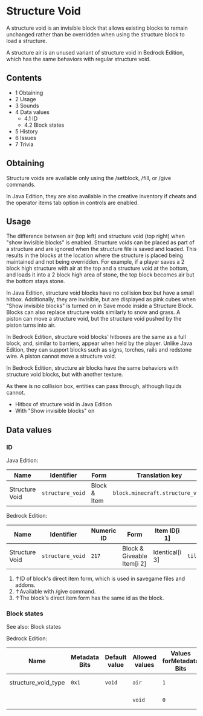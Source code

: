 # Structure Void
A structure void is an invisible block that allows existing blocks to remain unchanged rather than be overridden when using the structure block to load a structure.

A structure air is an unused variant of structure void in Bedrock Edition, which has the same behaviors with regular structure void.

## Contents
- 1 Obtaining
- 2 Usage
- 3 Sounds
- 4 Data values
	- 4.1 ID
	- 4.2 Block states
- 5 History
- 6 Issues
- 7 Trivia

## Obtaining
Structure voids are available only using the /setblock, /fill, or /give commands.

In Java Edition, they are also available in the creative inventory if cheats and the operator items tab option in controls are enabled.

## Usage
The difference between air (top left) and structure void (top right) when "show invisible blocks" is enabled.
Structure voids can be placed as part of a structure and are ignored when the structure file is saved and loaded. This results in the blocks at the location where the structure is placed being maintained and not being overridden. For example, if a player saves a 2 block high structure with air at the top and a structure void at the bottom, and loads it into a 2 block high area of stone, the top block becomes air but the bottom stays stone.

In Java Edition, structure void blocks have no collision box but have a small hitbox. Additionally, they are invisible, but are displayed as pink cubes when "Show invisible blocks" is turned on in Save mode inside a Structure Block. Blocks can also replace structure voids similarly to snow and grass. A piston can move a structure void, but the structure void pushed by the piston turns into air.

In Bedrock Edition, structure void blocks' hitboxes are the same as a full block, and, similar to barriers, appear when held by the player. Unlike Java Edition, they can support blocks such as signs, torches, rails and redstone wire. A piston cannot move a structure void.

In Bedrock Edition, structure air blocks have the same behaviors with structure void blocks, but with another texture.

As there is no collision box, entities can pass through, although liquids cannot.

- Hitbox of structure void in Java Edition
- With "Show invisible blocks" on


## Data values
### ID
Java Edition:

| Name           | Identifier       | Form         | Translation key                  |
|----------------|------------------|--------------|----------------------------------|
| Structure Void | `structure_void` | Block & Item | `block.minecraft.structure_void` |

Bedrock Edition:

| Name           | Identifier       | Numeric ID | Form                       | Item ID[i 1]   | Translation key            |
|----------------|------------------|------------|----------------------------|----------------|----------------------------|
| Structure Void | `structure_void` | `217`      | Block & Giveable Item[i 2] | Identical[i 3] | `tile.structure_void.name` |

1. ↑ID of block's direct item form, which is used in savegame files and addons.
2. ↑Available with /give command.
3. ↑The block's direct item form has the same id as the block.

### Block states
See also: Block states

Bedrock Edition:

| Name                | Metadata Bits | Default value | Allowed values | Values forMetadata Bits | Description    |
|---------------------|---------------|---------------|----------------|-------------------------|----------------|
| structure_void_type | `0x1`         | `void`        | `air`          | `1`                     | Structure Air  |
|                     |               |               | `void`         | `0`                     | Structure Void |

